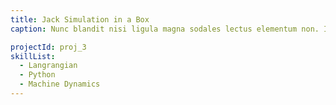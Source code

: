 ```yaml
---
title: Jack Simulation in a Box
caption: Nunc blandit nisi ligula magna sodales lectus elementum non. Integer id venenatis velit.

projectId: proj_3
skillList:
  - Langrangian
  - Python
  - Machine Dynamics
---
```

